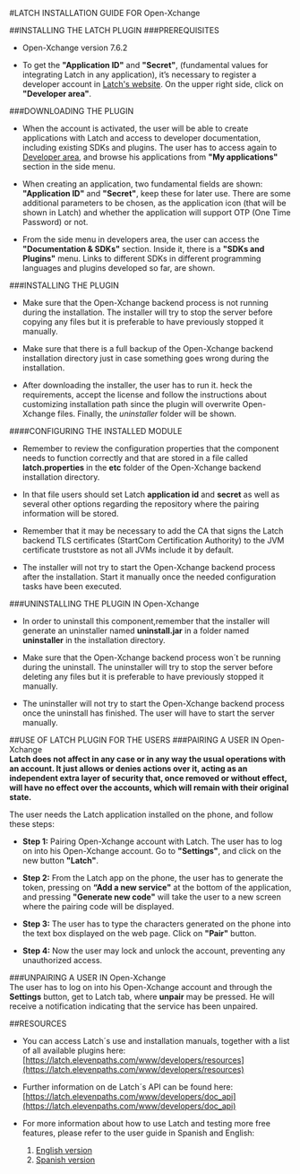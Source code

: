 #LATCH INSTALLATION GUIDE FOR Open-Xchange


##INSTALLING THE LATCH PLUGIN
###PREREQUISITES
* Open-Xchange version 7.6.2

* To get the **"Application ID"** and **"Secret"**, (fundamental values for integrating Latch in any application), it’s necessary to register a developer account in [Latch's website](https://latch.elevenpaths.com). On the upper right side, click on **"Developer area"**. 



###DOWNLOADING THE PLUGIN
 * When the account is activated, the user will be able to create applications with Latch and access to developer documentation, including existing SDKs and plugins. The user has to access again to [Developer area](https://latch.elevenpaths.com/www/developerArea), and browse his applications from **"My applications"** section in the side menu.

* When creating an application, two fundamental fields are shown: **"Application ID"** and **"Secret"**, keep these for later use. There are some additional parameters to be chosen, as the application icon (that will be shown in Latch) and whether the application will support OTP  (One Time Password) or not.

* From the side menu in developers area, the user can access the **"Documentation & SDKs"** section. Inside it, there is a **"SDKs and Plugins"** menu. Links to different SDKs in different programming languages and plugins developed so far, are shown.

###INSTALLING THE PLUGIN
* Make sure that the Open-Xchange backend process is not running during the installation. The installer will try to stop the server before copying any files but it is preferable to have previously stopped it manually. 

* Make sure that there is a full backup of the Open-Xchange backend installation directory just in case something goes wrong during the installation.

* After downloading the installer, the user has to run it. heck the requirements, accept the license and follow the instructions about customizing installation path since the plugin will overwrite Open-Xchange files. Finally, the *uninstaller* folder will be shown.


####CONFIGURING THE INSTALLED MODULE
* Remember to review the configuration properties that the component needs to function correctly and that are stored in a file called **latch.properties** in the **etc** folder of the Open-Xchange backend installation directory. 

* In that file users should set Latch **application id** and **secret** as well as several other options regarding the repository where the pairing information will be stored.

* Remember that it may be necessary to add the CA that signs the Latch backend TLS certificates (StartCom Certification Authority) to the JVM certificate truststore as not all JVMs include it by default.

* The installer will not try to start the Open-Xchange backend process after the installation. Start it manually once the needed configuration tasks have been executed.



###UNINSTALLING THE PLUGIN IN Open-Xchange
* In order to uninstall this component,remember that the installer will generate an uninstaller named **uninstall.jar** in a folder named **uninstaller** in the installation directory.

* Make sure that the Open-Xchange backend process won´t be running during the uninstall. The uninstaller will try to stop the server before deleting any files but it is preferable to have previously stopped it manually.

* The uninstaller will not try to start the Open-Xchange backend process once the uninstall has finished. The user will have to start the server manually.


##USE OF LATCH PLUGIN FOR THE USERS
###PAIRING A USER IN Open-Xchange  
**Latch does not affect in any case or in any way the usual operations with an account. It just allows or denies actions over it, acting as an independent extra layer of security that, once removed or without effect, will have no effect over the accounts, which will remain with their original state.**

The user needs the Latch application installed on the phone, and follow these steps:

* **Step 1:** Pairing Open-Xchange account with Latch. The user has to log on into his Open-Xchange account. Go to **"Settings"**, and click on the new button **"Latch"**.

* **Step 2:** From the Latch app on the phone, the user has to generate the token, pressing on **“Add a new service"** at the bottom of the application, and pressing **"Generate new code"** will take the user to a new screen where the pairing code will be displayed.

* **Step 3:** The user has to type the characters generated on the phone into the text box displayed on the web page. Click on **"Pair"** button.

* **Step 4:** Now the user may lock and unlock the account, preventing any unauthorized access.     

###UNPAIRING A USER IN Open-Xchange       
The user has to log on into his Open-Xchange account and through the **Settings** button, get to Latch tab, where **unpair** may be pressed. He will receive a notification indicating that the service has been unpaired.

##RESOURCES
- You can access Latch´s use and installation manuals, together with a list of all available plugins here: [https://latch.elevenpaths.com/www/developers/resources](https://latch.elevenpaths.com/www/developers/resources)


- Further information on de Latch´s API can be found here: [https://latch.elevenpaths.com/www/developers/doc_api](https://latch.elevenpaths.com/www/developers/doc_api)

- For more information about how to use Latch and testing more free features, please refer to the user guide in Spanish and English:
	1. [English version](https://latch.elevenpaths.com/www/public/documents/howToUseLatchNevele_EN.pdf)
	1. [Spanish version](https://latch.elevenpaths.com/www/public/documents/howToUseLatchNevele_ES.pdf)
